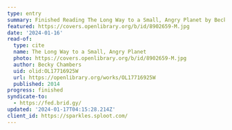 ```yaml
---
type: entry
summary: Finished Reading The Long Way to a Small, Angry Planet by Becky Chambers
featured: https://covers.openlibrary.org/b/id/8902659-M.jpg
date: '2024-01-16'
read-of:
  type: cite
  name: The Long Way to a Small, Angry Planet
  photo: https://covers.openlibrary.org/b/id/8902659-M.jpg
  author: Becky Chambers
  uid: olid:OL17716925W
  url: https://openlibrary.org/works/OL17716925W
  published: 2014
progress: finished
syndicate-to:
  - https://fed.brid.gy/
updated: '2024-01-17T04:15:28.214Z'
client_id: https://sparkles.sploot.com/
---
```

